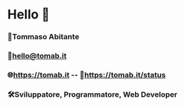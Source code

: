# Hello 👋

### 👤Tommaso Abitante
### 📩hello@tomab.it
### 🌐https://tomab.it -- 🚩https://tomab.it/status
### 🛠️Sviluppatore, Programmatore, Web Developer
<!-- ![Card](https://github.com/JaxzTW/JaxzTW/blob/main/tomab.png)-->
